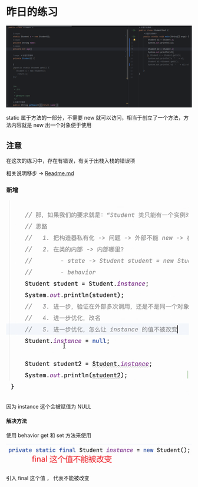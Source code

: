 # 昨日的练习

![img.png](Image/img.png)

static 属于方法的一部分，不需要 new 就可以访问，相当于创立了一个方法，方法内容就是 new 出一个对象便于使用

## 注意

在这次的练习中，存在有错误，有关于出栈入栈的错误项

相关说明移步 -> [Readme.md](..%2FA20240308%2FReadme.md)

### 新增

![img.png](img.png)

因为 instance 这个会被赋值为 NULL

#### 解决方法

使用 behavior get 和 set 方法来使用

![img_1.png](img_1.png)

引入 final 这个值 ， 代表不能被改变

